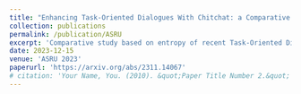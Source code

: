 ```yaml
---
title: "Enhancing Task-Oriented Dialogues With Chitchat: a Comparative Study Based on Lexical Diversity and Divergence"
collection: publications
permalink: /publication/ASRU
excerpt: 'Comparative study based on entropy of recent Task-Oriented Dialogue datasets enhanced with chitchat.'
date: 2023-12-15
venue: 'ASRU 2023'
paperurl: 'https://arxiv.org/abs/2311.14067'
# citation: 'Your Name, You. (2010). &quot;Paper Title Number 2.&quot; <i>Journal 1</i>. 1(2).'
---
```

